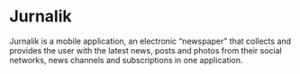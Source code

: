 # Jurnalik

Jurnalik is a mobile application, an electronic “newspaper” that collects and provides the user with the latest news, posts and photos from their social networks, news channels and subscriptions in one application.